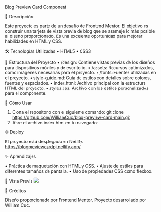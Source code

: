 Blog Preview Card Component

🌟 Descripción

Este proyecto es parte de un desafío de Frontend Mentor. El objetivo es construir una tarjeta de vista previa de blog que se asemeje lo más posible al diseño proporcionado. Es una excelente oportunidad para mejorar habilidades en HTML y CSS.

🛠️ Tecnologías Utilizadas
• HTML5
• CSS3

📂 Estructura del Proyecto
• /design: Contiene vistas previas de los diseños para dispositivos móviles y de escritorio.
• /assets: Recursos optimizados, como imágenes necesarias para el proyecto.
• /fonts: Fuentes utilizadas en el proyecto.
• style-guide.md: Guía de estilos con detalles sobre colores, fuentes y espaciados.
• index.html: Archivo principal con la estructura HTML del proyecto.
• styles.css: Archivo con los estilos personalizados para el componente.

🚀 Cómo Usar

1. Clona el repositorio con el siguiente comando:
   git clone https://github.com/WilliamCuc/blog-preview-card-main.git
2. Abre el archivo index.html en tu navegador.

🌐 Deploy

El proyecto está desplegado en Netlify.
https://blogpreviewcardpj.netlify.app/

✨ Aprendizajes

• Práctica de maquetación con HTML y CSS.
• Ajuste de estilos para diferentes tamaños de pantalla.
• Uso de propiedades CSS como flexbox.

📸 Vista Previa
![](./images/screenshot.png)

📝 Créditos

Diseño proporcionado por Frontend Mentor. Proyecto desarrollado por William Cuc.
